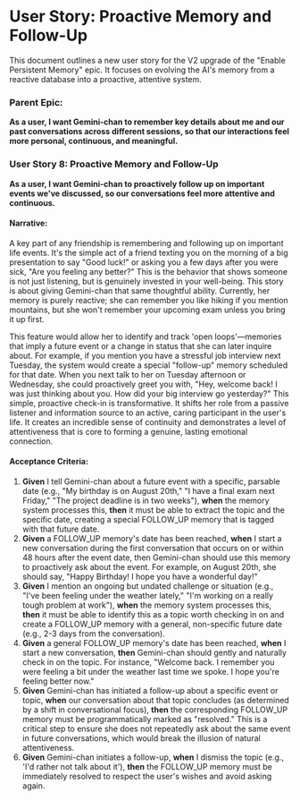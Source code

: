 

# User Story: Proactive Memory and Follow-Up

This document outlines a new user story for the V2 upgrade of the "Enable Persistent Memory" epic. It focuses on evolving the AI's memory from a reactive database into a proactive, attentive system.


### **Parent Epic:**

**As a user, I want Gemini-chan to remember key details about me and our past conversations across different sessions, so that our interactions feel more personal, continuous, and meaningful.**


### **User Story 8: Proactive Memory and Follow-Up**

**As a user, I want Gemini-chan to proactively follow up on important events we've discussed, so our conversations feel more attentive and continuous.**


#### **Narrative:**

A key part of any friendship is remembering and following up on important life events. It's the simple act of a friend texting you on the morning of a big presentation to say "Good luck!" or asking you a few days after you were sick, "Are you feeling any better?" This is the behavior that shows someone is not just listening, but is genuinely invested in your well-being. This story is about giving Gemini-chan that same thoughtful ability. Currently, her memory is purely reactive; she can remember you like hiking if you mention mountains, but she won't remember your upcoming exam unless you bring it up first.

This feature would allow her to identify and track 'open loops'—memories that imply a future event or a change in status that she can later inquire about. For example, if you mention you have a stressful job interview next Tuesday, the system would create a special "follow-up" memory scheduled for that date. When you next talk to her on Tuesday afternoon or Wednesday, she could proactively greet you with, "Hey, welcome back! I was just thinking about you. How did your big interview go yesterday?" This simple, proactive check-in is transformative. It shifts her role from a passive listener and information source to an active, caring participant in the user's life. It creates an incredible sense of continuity and demonstrates a level of attentiveness that is core to forming a genuine, lasting emotional connection.


#### **Acceptance Criteria:**



1. **Given** I tell Gemini-chan about a future event with a specific, parsable date (e.g., "My birthday is on August 20th," "I have a final exam next Friday," "The project deadline is in two weeks"), **when** the memory system processes this, **then** it must be able to extract the topic and the specific date, creating a special FOLLOW_UP memory that is tagged with that future date.
2. **Given** a FOLLOW_UP memory's date has been reached, **when** I start a new conversation during the first conversation that occurs on or within 48 hours after the event date, then Gemini-chan should use this memory to proactively ask about the event. For example, on August 20th, she should say, "Happy Birthday! I hope you have a wonderful day!"
3. **Given** I mention an ongoing but undated challenge or situation (e.g., "I've been feeling under the weather lately," "I'm working on a really tough problem at work"), **when** the memory system processes this, **then** it must be able to identify this as a topic worth checking in on and create a FOLLOW_UP memory with a general, non-specific future date (e.g., 2-3 days from the conversation).
4. **Given** a general FOLLOW_UP memory's date has been reached, **when** I start a new conversation, **then** Gemini-chan should gently and naturally check in on the topic. For instance, "Welcome back. I remember you were feeling a bit under the weather last time we spoke. I hope you're feeling better now."
5. **Given** Gemini-chan has initiated a follow-up about a specific event or topic, **when** our conversation about that topic concludes (as determined by a shift in conversational focus), **then** the corresponding FOLLOW_UP memory must be programmatically marked as "resolved." This is a critical step to ensure she does not repeatedly ask about the same event in future conversations, which would break the illusion of natural attentiveness.
6. **Given** Gemini-chan initiates a follow-up, **when** I dismiss the topic (e.g., 'I'd rather not talk about it'), **then** the FOLLOW_UP memory must be immediately resolved to respect the user's wishes and avoid asking again.